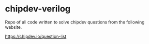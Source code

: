 # chipdev-verilog
Repo of all code written to solve chipdev questions from the following website.

https://chipdev.io/question-list
